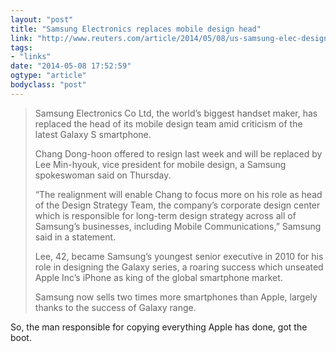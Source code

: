 ```yaml
---
layout: "post"
title: "Samsung Electronics replaces mobile design head"
link: "http://www.reuters.com/article/2014/05/08/us-samsung-elec-design-idUSBREA4702I20140508"
tags: 
- "links"
date: "2014-05-08 17:52:59"
ogtype: "article"
bodyclass: "post"
---
```


> Samsung Electronics Co Ltd, the world’s biggest handset maker, has replaced the head of its mobile design team amid criticism of the latest Galaxy S smartphone.
> 
> Chang Dong-hoon offered to resign last week and will be replaced by Lee Min-hyouk, vice president for mobile design, a Samsung spokeswoman said on Thursday.
> 
> “The realignment will enable Chang to focus more on his role as head of the Design Strategy Team, the company’s corporate design center which is responsible for long-term design strategy across all of Samsung’s businesses, including Mobile Communications,” Samsung said in a statement.
> 
> Lee, 42, became Samsung’s youngest senior executive in 2010 for his role in designing the Galaxy series, a roaring success which unseated Apple Inc’s iPhone as king of the global smartphone market.
> 
> Samsung now sells two times more smartphones than Apple, largely thanks to the success of Galaxy range.

So, the man responsible for copying everything Apple has done, got the boot.